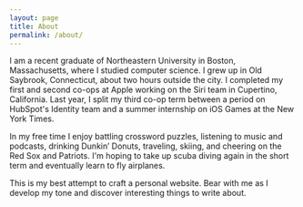 ```yaml
---
layout: page
title: About
permalink: /about/
---
```


I am a recent graduate of Northeastern University in Boston, Massachusetts, where I studied computer science. I grew up in Old Saybrook, Connecticut, about two hours outside the city. I completed my first and second co-ops at Apple working on the Siri team in Cupertino, California. Last year, I split my third co-op term between a period on HubSpot's Identity team and a summer internship on iOS Games at the New York Times.

In my free time I enjoy battling crossword puzzles, listening to music and podcasts, drinking Dunkin’ Donuts, traveling, skiing, and cheering on the Red Sox and Patriots. I'm hoping to take up scuba diving again in the short term and eventually learn to fly airplanes.

This is my best attempt to craft a personal website. Bear with me as I develop my tone and discover interesting things to write about.
